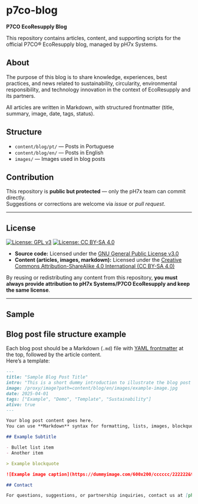 # p7co-blog

**P7CO EcoResupply Blog**

This repository contains articles, content, and supporting scripts for the official P7CO® EcoResupply blog, managed by pH7x Systems.

## About

The purpose of this blog is to share knowledge, experiences, best practices, and news related to sustainability, circularity, environmental responsibility, and technology innovation in the context of EcoResupply and its partners.

All articles are written in Markdown, with structured frontmatter (title, summary, image, date, tags, status).

## Structure

- `content/blog/pt/` — Posts in Portuguese  
- `content/blog/en/` — Posts in English  
- `images/` — Images used in blog posts

## Contribution

This repository is **public but protected** — only the pH7x team can commit directly.  
Suggestions or corrections are welcome via *issue* or *pull request*.

---

## License

[![License: GPL v3](https://img.shields.io/badge/License-GPLv3-blue.svg)](https://www.gnu.org/licenses/gpl-3.0)
[![License: CC BY-SA 4.0](https://img.shields.io/badge/License-CC%20BY--SA%204.0-lightgrey.svg)](https://creativecommons.org/licenses/by-sa/4.0/)

- **Source code:** Licensed under the [GNU General Public License v3.0](LICENSE)
- **Content (articles, images, markdown):** Licensed under the [Creative Commons Attribution-ShareAlike 4.0 International (CC BY-SA 4.0)](LICENSE-content.md)

By reusing or redistributing any content from this repository, **you must always provide attribution to pH7x Systems/P7CO EcoResupply and keep the same license**.

---

## Sample

## Blog post file structure example

Each blog post should be a Markdown (`.md`) file with [YAML frontmatter](https://jekyllrb.com/docs/front-matter/) at the top, followed by the article content.  
Here’s a template:

```markdown
---
title: "Sample Blog Post Title"
intro: "This is a short dummy introduction to illustrate the blog post structure for the P7CO EcoResupply blog."
image: /proxy/image?path=content/blog/en/images/example-image.jpg
date: 2025-04-01
tags: ["Example", "Demo", "Template", "Sustainability"]
ativo: true
---

Your blog post content goes here.  
You can use **Markdown** syntax for formatting, lists, images, blockquotes, and more.

## Example Subtitle

- Bullet list item
- Another item

> Example blockquote

![Example image caption](https://dummyimage.com/600x200/cccccc/222222&text=Example+Image)

## Contact

For questions, suggestions, or partnership inquiries, contact us at [ph7x.pt](https://ph7x.pt) or ecoressupply@ph7x.pt

